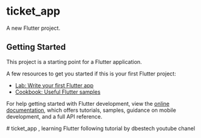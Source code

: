 # ticket_app

A new Flutter project.

## Getting Started

This project is a starting point for a Flutter application.

A few resources to get you started if this is your first Flutter project:

- [Lab: Write your first Flutter app](https://docs.flutter.dev/get-started/codelab)
- [Cookbook: Useful Flutter samples](https://docs.flutter.dev/cookbook)

For help getting started with Flutter development, view the
[online documentation](https://docs.flutter.dev/), which offers tutorials,
samples, guidance on mobile development, and a full API reference.

#   t i c k e t _ a p p   ,   l e a r n i n g   F l u t t e r   f o l l o w i n g   t u t o r i a l   b y   db e s t e c h   y o u t u b e   c h a n e l 
 
 

